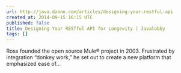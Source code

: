 ```yaml
---
url: http://java.dzone.com/articles/designing-your-restful-api
created_at: 2014-09-15 16:15 UTC
published: false
title: Designing Your RESTful API for Longevity | Javalobby
tags: []
---
```


Ross founded the open source Mule® project in 2003. Frustrated by integration “donkey work,” he set out to create a new platform that emphasized ease of…
